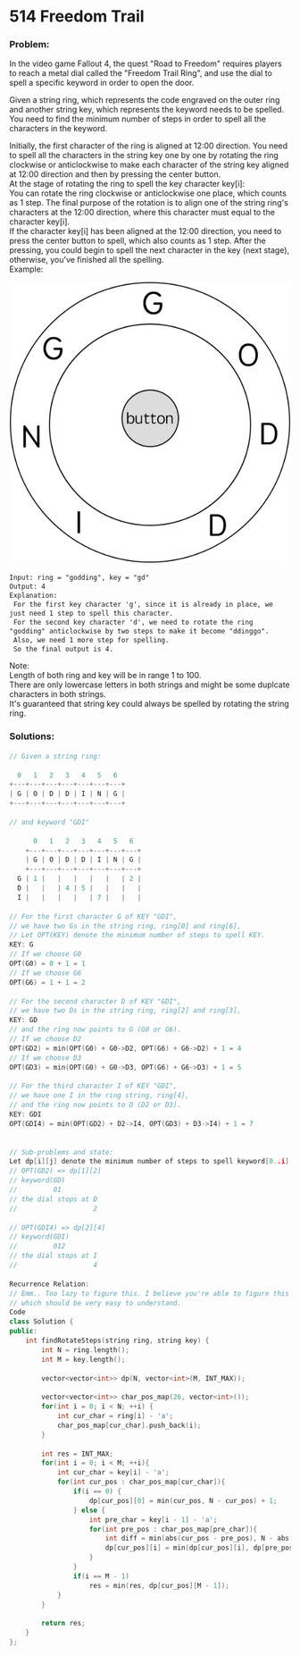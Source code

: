 # 514 Freedom Trail

### Problem:

In the video game Fallout 4, the quest "Road to Freedom" requires players to reach a metal dial called the "Freedom Trail Ring", and use the dial to spell a specific keyword in order to open the door.

Given a string ring, which represents the code engraved on the outer ring and another string key, which represents the keyword needs to be spelled. You need to find the minimum number of steps in order to spell all the characters in the keyword.

Initially, the first character of the ring is aligned at 12:00 direction. You need to spell all the characters in the string key one by one by rotating the ring clockwise or anticlockwise to make each character of the string key aligned at 12:00 direction and then by pressing the center button.   
At the stage of rotating the ring to spell the key character key\[i\]:  
You can rotate the ring clockwise or anticlockwise one place, which counts as 1 step. The final purpose of the rotation is to align one of the string ring's characters at the 12:00 direction, where this character must equal to the character key\[i\].  
If the character key\[i\] has been aligned at the 12:00 direction, you need to press the center button to spell, which also counts as 1 step. After the pressing, you could begin to spell the next character in the key \(next stage\), otherwise, you've finished all the spelling.  
Example:

![](/assets/ring.jpg)

```
Input: ring = "godding", key = "gd"
Output: 4
Explanation:
 For the first key character 'g', since it is already in place, we just need 1 step to spell this character. 
 For the second key character 'd', we need to rotate the ring "godding" anticlockwise by two steps to make it become "ddinggo".
 Also, we need 1 more step for spelling.
 So the final output is 4.
```

Note:  
Length of both ring and key will be in range 1 to 100.  
There are only lowercase letters in both strings and might be some duplcate characters in both strings.  
It's guaranteed that string key could always be spelled by rotating the string ring.

### Solutions:

```cpp
// Given a string ring:

  0   1   2   3   4   5   6
+---+---+---+---+---+---+---+
| G | O | D | D | I | N | G |
+---+---+---+---+---+---+---+

// and keyword "GDI"

      0   1   2   3   4   5   6
    +---+---+---+---+---+---+---+
    | G | O | D | D | I | N | G |
    +---+---+---+---+---+---+---+
  G | 1 |   |   |   |   |   | 2 |
  D |   |   | 4 | 5 |   |   |   |
  I |   |   |   |   | 7 |   |   |                 

// For the first character G of KEY "GDI", 
// we have two Gs in the string ring, ring[0] and ring[6], 
// Let OPT(KEY) denote the minimum number of steps to spell KEY.
KEY: G
// If we choose G0
OPT(G0) = 0 + 1 = 1
// If we choose G6
OPT(G6) = 1 + 1 = 2

// For the second character D of KEY "GDI", 
// we have two Ds in the string ring, ring[2] and ring[3], 
KEY: GD
// and the ring now points to G (G0 or G6).
// If we choose D2
OPT(GD2) = min(OPT(G0) + G0->D2, OPT(G6) + G6->D2) + 1 = 4
// If we choose D3
OPT(GD3) = min(OPT(G0) + G0->D3, OPT(G6) + G6->D3) + 1 = 5

// For the third character I of KEY "GDI", 
// we have one I in the ring string, ring[4], 
// and the ring now points to D (D2 or D3).
KEY: GDI
OPT(GDI4) = min(OPT(GD2) + D2->I4, OPT(GD3) + D3->I4) + 1 = 7


// Sub-problems and state:
Let dp[i][j] denote the minimum number of steps to spell keyword[0..i] with ring arrow pointing at index j.
// OPT(GD2) => dp[1][2]
// keyword(GD)
//         01
// the dial stops at D
//                   2

// OPT(GDI4) => dp[2][4]
// keyword(GDI)
//         012
// the dial stops at I
//                   4

Recurrence Relation:
// Emm.. Too lazy to figure this. I believe you're able to figure this out by yourself or you can look at my code directly,
// which should be very easy to understand.
Code
class Solution {
public:
    int findRotateSteps(string ring, string key) {
        int N = ring.length();
        int M = key.length();
        
        vector<vector<int>> dp(N, vector<int>(M, INT_MAX));
        
        vector<vector<int>> char_pos_map(26, vector<int>());
        for(int i = 0; i < N; ++i) {
            int cur_char = ring[i] - 'a';
            char_pos_map[cur_char].push_back(i);
        }
        
        int res = INT_MAX;
        for(int i = 0; i < M; ++i){
            int cur_char = key[i] - 'a';
            for(int cur_pos : char_pos_map[cur_char]){
                if(i == 0) {
                    dp[cur_pos][0] = min(cur_pos, N - cur_pos) + 1;
                } else {
                    int pre_char = key[i - 1] - 'a';
                    for(int pre_pos : char_pos_map[pre_char]){
                        int diff = min(abs(cur_pos - pre_pos), N - abs(cur_pos - pre_pos));
                        dp[cur_pos][i] = min(dp[cur_pos][i], dp[pre_pos][i - 1] + diff + 1);
                    }
                }
                if(i == M - 1)
                    res = min(res, dp[cur_pos][M - 1]);
            }
        }

        return res;
    }
};
```



